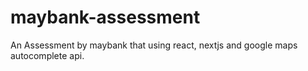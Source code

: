 # maybank-assessment
An Assessment by maybank that using react, nextjs and google maps autocomplete api. 

